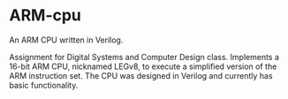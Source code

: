 # ARM-cpu
An ARM CPU written in Verilog.

Assignment for Digital Systems and Computer Design class. Implements a 16-bit ARM CPU, nicknamed LEGv8, to execute a simplified version of the ARM instruction set. The CPU was designed in Verilog and currently has basic functionality. 
